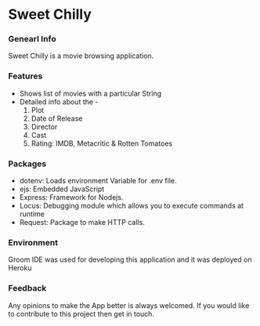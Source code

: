 # Sweet Chilly

### Genearl Info

Sweet Chilly is a movie browsing application.

### Features

<ul>
  <li> Shows list of movies with a particular String</li>
  <li>Detailed info about the -
    <ol>
      <li>Plot</li>
      <li>Date of Release</li>
      <li>Director</li>
      <li>Cast</li>
      <li>Rating: IMDB, Metacritic & Rotten Tomatoes</li>
    </ol></li>
  </ul>
  
  ### Packages 
  
  <ul>
  <li>dotenv: Loads environment Variable for .env file.</li>
  <li>ejs: Embedded JavaScript</li>
  <li>Express: Framework for Nodejs.</li>
  <li>Locus: Debugging module which allows you to execute commands at runtime </li>
  <li>Request: Package to make HTTP calls.</li>
  </ul>
  
  
  ### Environment
  Groom IDE was used for developing this application and it was deployed on Heroku
  
  ### Feedback
  
  Any opinions to make the App better is always welcomed. If you would like to contribute to this project then get in touch.
